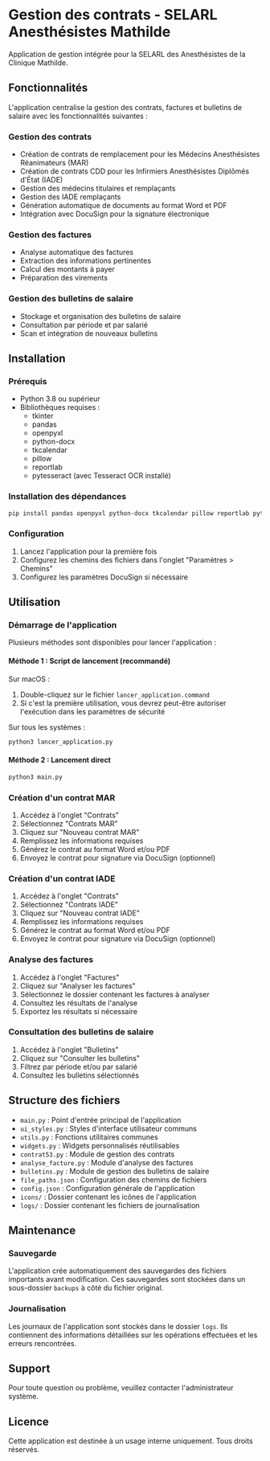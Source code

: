 # Gestion des contrats - SELARL Anesthésistes Mathilde

Application de gestion intégrée pour la SELARL des Anesthésistes de la Clinique Mathilde.

## Fonctionnalités

L'application centralise la gestion des contrats, factures et bulletins de salaire avec les fonctionnalités suivantes :

### Gestion des contrats

- Création de contrats de remplacement pour les Médecins Anesthésistes Réanimateurs (MAR)
- Création de contrats CDD pour les Infirmiers Anesthésistes Diplômés d'État (IADE)
- Gestion des médecins titulaires et remplaçants
- Gestion des IADE remplaçants
- Génération automatique de documents au format Word et PDF
- Intégration avec DocuSign pour la signature électronique

### Gestion des factures

- Analyse automatique des factures
- Extraction des informations pertinentes
- Calcul des montants à payer
- Préparation des virements

### Gestion des bulletins de salaire

- Stockage et organisation des bulletins de salaire
- Consultation par période et par salarié
- Scan et intégration de nouveaux bulletins

## Installation

### Prérequis

- Python 3.8 ou supérieur
- Bibliothèques requises :
  - tkinter
  - pandas
  - openpyxl
  - python-docx
  - tkcalendar
  - pillow
  - reportlab
  - pytesseract (avec Tesseract OCR installé)

### Installation des dépendances

```bash
pip install pandas openpyxl python-docx tkcalendar pillow reportlab pytesseract
```

### Configuration

1. Lancez l'application pour la première fois
2. Configurez les chemins des fichiers dans l'onglet "Paramètres > Chemins"
3. Configurez les paramètres DocuSign si nécessaire

## Utilisation

### Démarrage de l'application

Plusieurs méthodes sont disponibles pour lancer l'application :

#### Méthode 1 : Script de lancement (recommandé)

Sur macOS :
1. Double-cliquez sur le fichier `lancer_application.command`
2. Si c'est la première utilisation, vous devrez peut-être autoriser l'exécution dans les paramètres de sécurité

Sur tous les systèmes :
```bash
python3 lancer_application.py
```

#### Méthode 2 : Lancement direct

```bash
python3 main.py
```

### Création d'un contrat MAR

1. Accédez à l'onglet "Contrats"
2. Sélectionnez "Contrats MAR"
3. Cliquez sur "Nouveau contrat MAR"
4. Remplissez les informations requises
5. Générez le contrat au format Word et/ou PDF
6. Envoyez le contrat pour signature via DocuSign (optionnel)

### Création d'un contrat IADE

1. Accédez à l'onglet "Contrats"
2. Sélectionnez "Contrats IADE"
3. Cliquez sur "Nouveau contrat IADE"
4. Remplissez les informations requises
5. Générez le contrat au format Word et/ou PDF
6. Envoyez le contrat pour signature via DocuSign (optionnel)

### Analyse des factures

1. Accédez à l'onglet "Factures"
2. Cliquez sur "Analyser les factures"
3. Sélectionnez le dossier contenant les factures à analyser
4. Consultez les résultats de l'analyse
5. Exportez les résultats si nécessaire

### Consultation des bulletins de salaire

1. Accédez à l'onglet "Bulletins"
2. Cliquez sur "Consulter les bulletins"
3. Filtrez par période et/ou par salarié
4. Consultez les bulletins sélectionnés

## Structure des fichiers

- `main.py` : Point d'entrée principal de l'application
- `ui_styles.py` : Styles d'interface utilisateur communs
- `utils.py` : Fonctions utilitaires communes
- `widgets.py` : Widgets personnalisés réutilisables
- `contrat53.py` : Module de gestion des contrats
- `analyse_facture.py` : Module d'analyse des factures
- `bulletins.py` : Module de gestion des bulletins de salaire
- `file_paths.json` : Configuration des chemins de fichiers
- `config.json` : Configuration générale de l'application
- `icons/` : Dossier contenant les icônes de l'application
- `logs/` : Dossier contenant les fichiers de journalisation

## Maintenance

### Sauvegarde

L'application crée automatiquement des sauvegardes des fichiers importants avant modification. Ces sauvegardes sont stockées dans un sous-dossier `backups` à côté du fichier original.

### Journalisation

Les journaux de l'application sont stockés dans le dossier `logs`. Ils contiennent des informations détaillées sur les opérations effectuées et les erreurs rencontrées.

## Support

Pour toute question ou problème, veuillez contacter l'administrateur système.

## Licence

Cette application est destinée à un usage interne uniquement. Tous droits réservés.

